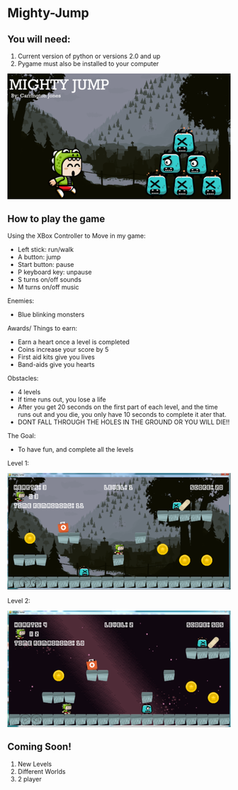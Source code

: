 # Mighty-Jump

## You will need: 
1. Current version of python or versions 2.0 and up 
2. Pygame must also be installed to your computer 


![Mighty Jump Cover Art](platformercoverart.PNG)


## How to play the game

Using the XBox Controller to Move in my game:
- Left stick: run/walk
- A button: jump
- Start button: pause
- P keyboard key: unpause
- S turns on/off sounds
- M turns on/off music


Enemies:
- Blue blinking monsters


Awards/ Things to earn:
- Earn a heart once a level is completed
- Coins increase your score by 5
- First aid kits give you lives
- Band-aids give you hearts 


Obstacles:
- 4 levels
- If time runs out, you lose a life 
- After you get 20 seconds on the first part of each level, and the time runs out and you die, you only have 10 seconds to complete it ater that. 
- DONT FALL THROUGH THE HOLES IN THE GROUND OR YOU WILL DIE!!


The Goal:
- To have fun, and complete all the levels

Level 1:

![Mighty Jump Game Play Level 1](capture1.PNG)

Level 2:

![Mighty Jump Game Play Level 2](capture2.PNG)

## Coming Soon!

1. New Levels
2. Different Worlds
3. 2 player
